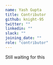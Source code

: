 ```yaml
---
name: Yash Gupta
title: Contributor
github: knight-95
twitter: ""
linkedin: ""
slack: ""
joining_date: ""
role: "contributor"
---
```


Still waiting for this
